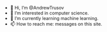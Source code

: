 - 👋 Hi, I’m @AndrewTrusov
- 👀 I’m interested in computer science.
- 🌱 I’m currently learning machine learning.
- 📫 How to reach me: messages on this site.

<!---
AndrewTrusov/AndrewTrusov is a ✨ special ✨ repository because its `README.md` (this file) appears on your GitHub profile.
You can click the Preview link to take a look at your changes.
--->
